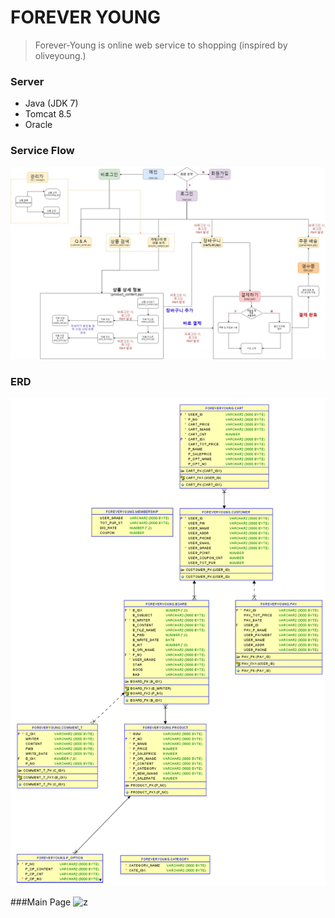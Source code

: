 # FOREVER YOUNG

> Forever-Young is online web service to shopping (inspired by oliveyoung.)


### Server
- Java (JDK 7)
- Tomcat 8.5
- Oracle

### Service Flow
![project_architecture](https://github.com/dindine/forever-young/blob/master/images/project_archiecture.jpg?raw=true)

### ERD
![erd](https://github.com/dindine/forever-young/blob/master/images/db_erd.png?raw=true)

###Main Page
![z](https://github.com/dindine/forever-young/blob/master/images/z.jpg)
